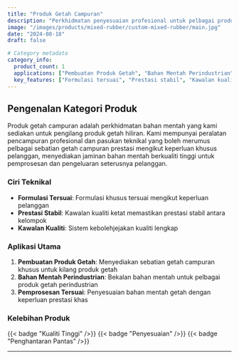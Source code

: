 ```yaml
---
title: "Produk Getah Campuran"
description: "Perkhidmatan penyesuaian profesional untuk pelbagai produk sebatian getah campuran. Kami merumus bahan mentah getah prestasi berbeza mengikut keperluan khusus pelanggan untuk memenuhi pelbagai keperluan aplikasi perindustrian"
image: "/images/products/mixed-rubber/custom-mixed-rubber/main.jpg"
date: "2024-08-18"
draft: false

# Category metadata
category_info:
  product_count: 1
  applications: ["Pembuatan Produk Getah", "Bahan Mentah Perindustrian", "Pemprosesan Tersuai"]
  key_features: ["Formulasi tersuai", "Prestasi stabil", "Kawalan kualiti"]
---
```


## Pengenalan Kategori Produk

Produk getah campuran adalah perkhidmatan bahan mentah yang kami sediakan untuk pengilang produk getah hiliran. Kami mempunyai peralatan pencampuran profesional dan pasukan teknikal yang boleh merumus pelbagai sebatian getah campuran prestasi mengikut keperluan khusus pelanggan, menyediakan jaminan bahan mentah berkualiti tinggi untuk pemprosesan dan pengeluaran seterusnya pelanggan.

### Ciri Teknikal
- **Formulasi Tersuai**: Formulasi khusus tersuai mengikut keperluan pelanggan
- **Prestasi Stabil**: Kawalan kualiti ketat memastikan prestasi stabil antara kelompok
- **Kawalan Kualiti**: Sistem kebolehjejakan kualiti lengkap

### Aplikasi Utama
1. **Pembuatan Produk Getah**: Menyediakan sebatian getah campuran khusus untuk kilang produk getah
2. **Bahan Mentah Perindustrian**: Bekalan bahan mentah untuk pelbagai produk getah perindustrian
3. **Pemprosesan Tersuai**: Penyesuaian bahan mentah getah dengan keperluan prestasi khas

### Kelebihan Produk
{{< badge "Kualiti Tinggi" />}} {{< badge "Penyesuaian" />}} {{< badge "Penghantaran Pantas" />}}

---

<!-- Hugo will automatically list products in this category below -->